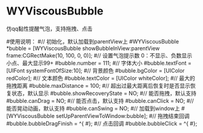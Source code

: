 # WYViscousBubble
仿qq黏性提醒气泡，支持拖拽、点击

#使用说明：
#// 初始化，默认加载到parentView上
#WYViscousBubble *bubble = [WYViscousBubble showBubbleInView:parentView frame:CGRectMake(10, 100, 0, 0)];
#// 设置气泡提示数 0：不显示、负数显示小点、最大显示99+
#bubble.number = 111;
#// 字体大小
#bubble.textFont = [UIFont systemFontOfSize:10];
#// 背景颜色
#bubble.bgColor = [UIColor redColor];
#// 文本颜色
#bubble.textColor = [UIColor whiteColor];
#// 最大的拖拽距离
#bubble.maxDistance = 100;
#// 超出过最大距离后恢复时是否显示恢复状态，默认显示
#bubble.showRecoveryState = NO;
#// 能否拖拽，默认支持
#bubble.canDrag = NO;
#// 能否点击，默认支持
#bubble.canClick = NO;
#// 能否晃动动画，默认支持
#bubble.canSwing = NO;
#// 加载到window上
#[WYViscousBubble setUpParentViewToWindow:bubble];
#// 拖拽结束回调
#bubble.bubbleDragFinish = ^{
#};
#// 点击回调
#bubble.bubbleClick = ^{
#};
